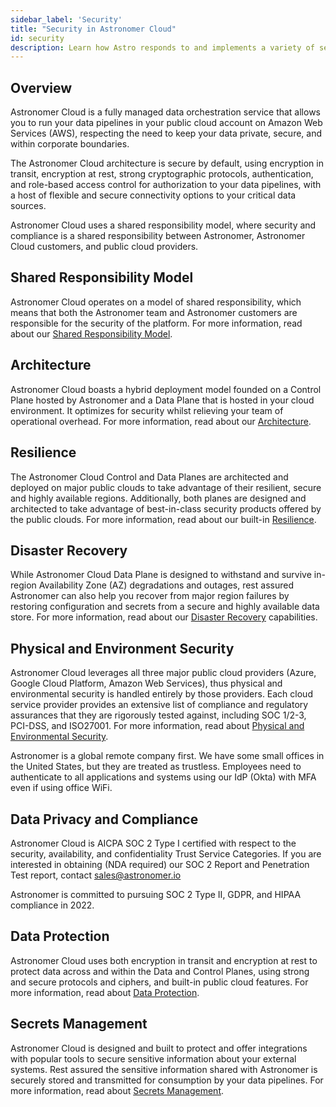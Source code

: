 ```yaml
---
sidebar_label: 'Security'
title: "Security in Astronomer Cloud"
id: security
description: Learn how Astro responds to and implements a variety of security concepts
---
```


## Overview

Astronomer Cloud is a fully managed data orchestration service that allows you to run your data pipelines in your public cloud account on Amazon Web Services (AWS), respecting the need to keep your data private, secure, and within corporate boundaries.

The Astronomer Cloud architecture is secure by default, using encryption in transit, encryption at rest, strong cryptographic protocols, authentication, and role-based access control for authorization to your data pipelines, with a host of flexible and secure connectivity options to your critical data sources.

Astronomer Cloud uses a shared responsibility model, where security and compliance is a shared responsibility between Astronomer, Astronomer Cloud customers, and public cloud providers.

## Shared Responsibility Model

Astronomer Cloud operates on a model of shared responsibility, which means that both the Astronomer team and Astronomer customers are responsible for the security of the platform.
For more information, read about our [Shared Responsibility Model](shared-responsibility-model.md).

## Architecture

Astronomer Cloud boasts a hybrid deployment model founded on a Control Plane hosted by Astronomer and a Data Plane that is hosted in your cloud environment. It optimizes for security whilst relieving your team of operational overhead. For more information, read about our [Architecture](overview.md#architecture).

## Resilience

The Astronomer Cloud Control and Data Planes are architected and deployed on major public clouds to take advantage of their resilient, secure and highly available regions. Additionally, both planes are designed and architected to take advantage of best-in-class security products offered by the public clouds. For more information, read about our built-in [Resilience](resilience.md).

## Disaster Recovery

While Astronomer Cloud Data Plane is designed to withstand and survive in-region Availability Zone (AZ) degradations and outages, rest assured Astronomer can also help you recover from major region failures by restoring configuration and secrets from a secure and highly available data store. For more information, read about our [Disaster Recovery](disaster-recovery.md) capabilities.

## Physical and Environment Security

Astronomer Cloud leverages all three major public cloud providers (Azure, Google Cloud Platform, Amazon Web Services), thus physical and environmental security is handled entirely by those providers. Each cloud service provider provides an extensive list of compliance and regulatory assurances that they are rigorously tested against, including SOC 1/2-3, PCI-DSS, and ISO27001. For more information, read about [Physical and Environmental Security](shared-responsibility-model.md#cloud-provider-security-responsibilities).

Astronomer is a global remote company first. We have some small offices in the United States, but they are treated as trustless. Employees need to authenticate to all applications and systems using our IdP (Okta) with MFA even if using office WiFi.

## Data Privacy and Compliance

Astronomer Cloud is AICPA SOC 2 Type I certified with respect to the security, availability, and confidentiality Trust Service Categories. If you are interested in obtaining (NDA required) our SOC 2 Report and Penetration Test report, contact [sales@astronomer.io](https://www.notion.so/Sales-Operations-36c4d78df58747a2815449b7acbe97bd)

Astronomer is committed to pursuing SOC 2 Type II, GDPR, and HIPAA compliance in 2022.

## Data Protection

Astronomer Cloud uses both encryption in transit and encryption at rest to protect data across and within the Data and Control Planes, using strong and secure protocols and ciphers, and built-in public cloud features. For more information, read about [Data Protection](data-protection.md).

## Secrets Management

Astronomer Cloud is designed and built to protect and offer integrations with popular tools to secure sensitive information about your external systems. Rest assured the sensitive information shared with Astronomer is securely stored and transmitted for consumption by your data pipelines. For more information, read about [Secrets Management](secrets-management.md).
